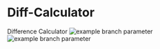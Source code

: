 # Diff-Calculator
Difference Calculator
![example branch parameter](https://github.com/SaiRyker/Diff-Calculator/actions/workflows/learn-github-actions.yml/badge.svg)
![example branch parameter](https://github.com/SaiRyker/Diff-Calculator/actions/workflows/tests.yml/badge.svg)